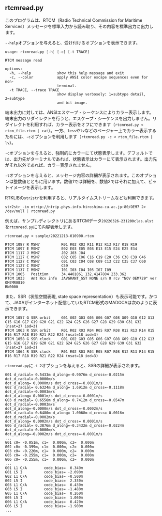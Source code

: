 ## rtcmread.py

このプログラムは、RTCM（Radio Technical Commission for Maritime Services）メッセージを標準入力から読み取り、その内容を標準出力に出力します。

``--help``オプションを与えると、受け付けるオプションを表示できます。

```
usage: rtcmread.py [-h] [-c] [-t TRACE]

RTCM message read

options:
  -h, --help            show this help message and exit
  -c, --color           apply ANSI color escape sequences even for non-
                        terminal.
  -t TRACE, --trace TRACE
                        show display verbosely: 1=subtype detail, 2=subtype
                        and bit image.
```

端末出力に対しては、ANSIエスケープ・シーケンスによりカラー表示します。端末出力のリダイレクトを行うと、エスケープ・シーケンスを出力しません。リダイレクトを利用すれば、カラー表示をオフにできます（``rtcmread.py < rtcm_file.rtcm | cat``）。一方、``less``や``lv``などのページャー上でカラー表示するためには、``-c``オプションを利用します（``rtcmread.py -c < rtcm_file.rtcm | lv``）。

``-c``オプションを与えると、強制的にカラーにて状態表示します。デフォルトでは、出力先がターミナルであれば、状態表示はカラーにて表示されます。出力先がそれ以外であれば、カラー表示されません。

``-t``オプションを与えると、メッセージ内容の詳細が表示されます。このオプションは整数値とともに用います。数値1では詳細を、数値2ではそれに加えて、ビットイメージを表示します。

RTKLIBの``str2str``を利用すると、リアルタイムストリームなども利用できます。
```
str2str -in ntrip://ntrip.phys.info.hiroshima-cu.ac.jp:80/OEM7 2> /dev/null | rtcmread.py
```

例えば、サンプルディレクトリにあるRTCMデータ``20220326-231200clas.alst``を``rtcmread.py``にて内容表示します。

```
rtcmread.py < sample/20221213-010900.rtcm

RTCM 1087 R MSM7          R01 R02 R03 R11 R12 R13 R17 R18 R19
RTCM 1097 E MSM7          E02 E03 E05 E08 E13 E15 E24 E25 E34
RTCM 1117 J MSM7          J02 J03 J04
RTCM 1127 C MSM7          C02 C05 C06 C16 C19 C20 C36 C38 C39 C46
RTCM 1127 C MSM7          C01 C03 C04 C08 C09 C13 C22 C35 C37 C60
RTCM 1127 C MSM7          C59
RTCM 1137 I MSM7          I01 I03 I04 I05 I07 I09
RTCM 1005   Position      34.4401061 132.4147804 233.362
RTCM 1033   Ant Rcv info  JAVGRANT_G5T NONE s/n 0 rcv "NOV OEM729" ver OM7MR0810
RN0000
```

また、SSR（状態空間表現, state space representation）も表示可能です。かつて、JAXAがインターネット配信していたRTCM形式のMADOCAは次のように表示できます。

```
RTCM 1057 G SSR orbit     G01 G02 G03 G05 G06 G07 G08 G09 G10 G12 G13 G15 G16 G17 G19 G20 G21 G22 G24 G25 G26 G27 G28 G29 G30 G31 G32 (nsat=27 iod=3)
RTCM 1063 R SSR orbit     R01 R02 R03 R04 R05 R07 R08 R12 R13 R14 R15 R16 R17 R18 R19 R21 R22 R24 (nsat=18 iod=3)
RTCM 1058 G SSR clock     G01 G02 G03 G05 G06 G07 G08 G09 G10 G12 G13 G15 G16 G17 G19 G20 G21 G22 G24 G25 G26 G27 G28 G29 G30 G31 G32 (nsat=27 iod=3)
RTCM 1064 R SSR clock     R01 R02 R03 R04 R05 R07 R08 R12 R13 R14 R15 R16 R17 R18 R19 R21 R22 R24 (nsat=18 iod=3)
```

``rtcmread.py``に``-t 2``オプションを与えると、SSRの詳細が表示されます。

```
G01 d_radial= 0.5433m d_along=-0.9076m d_cross=-0.0215m dot_d_radial=-0.0000m/s
dot_d_along= 0.0000m/s dot_d_cross=-0.0001m/s
G02 d_radial= 0.6324m d_along= 1.6912m d_cross=-0.1118m dot_d_radial=-0.0003m/s
dot_d_along= 0.0001m/s dot_d_cross=-0.0001m/s
G03 d_radial= 0.6558m d_along= 0.7412m d_cross=-0.0547m dot_d_radial=-0.0003m/s
dot_d_along=-0.0000m/s dot_d_cross=-0.0002m/s
G05 d_radial= 0.6480m d_along= 1.0068m d_cross= 0.0016m dot_d_radial=-0.0002m/s
dot_d_along= 0.0002m/s dot_d_cross= 0.0001m/s
G06 d_radial= 0.3876m d_along=-0.3432m d_cross=-0.0224m dot_d_radial=-0.0000m/s
dot_d_along=-0.0002m/s dot_d_cross=-0.0001m/s
...
G01 c0= -0.051m, c1=  0.000m, c2=  0.000m
G02 c0= -0.399m, c1=  0.000m, c2=  0.000m
G03 c0= -0.226m, c1=  0.000m, c2=  0.000m
G05 c0= -0.255m, c1=  0.000m, c2=  0.000m
G06 c0= -0.255m, c1=  0.000m, c2=  0.000m
...
G01 L1 C/A        code_bias=  0.340m
G01 L5 I          code_bias= -2.090m
G02 L1 C/A        code_bias= -0.500m
G02 L5 I          code_bias=  2.330m
G03 L1 C/A        code_bias=  0.430m
G03 L5 I          code_bias= -1.480m
G05 L1 C/A        code_bias=  0.260m
G05 L5 I          code_bias=  1.060m
G06 L1 C/A        code_bias=  0.420m
G06 L5 I          code_bias= -1.900m
...
```
